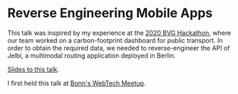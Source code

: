 # Reverse Engineering Mobile Apps

This talk was inspired by my experience at the [2020 BVG Hackathon](http://bvg-hackathon.de), where our team worked on a carbon-footprint dashboard for public transport.
In order to obtain the required data, we needed to reverse-engineer the API of Jelbi, a multimodal routing application deployed in Berlin.

[Slides to this talk](https://docs.google.com/presentation/d/1998-rm_sALQqp-nQZaVG85lZmA_p9zA2ib9jo3l0Ow8/edit?usp=sharing).

I first held this talk at [Bonn's WebTech Meetup](https://www.meetup.com/WebTech-Bonn/events/270057222/).

